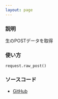 ```yaml
---
layout: page
---
```


### 説明

生のPOSTデータを取得

### 使い方

    request.raw_post()


### ソースコード

- [GitHub](https://github.com/rails/rails/blob/984c3ef2775781d47efa9f541ce570daa2434a80/actionpack/lib/action_dispatch/http/request.rb#L323)
